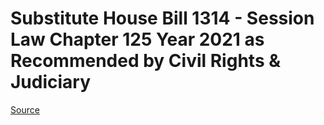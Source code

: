 # Substitute House Bill 1314 - Session Law Chapter 125 Year 2021 as Recommended by Civil Rights & Judiciary

[Source](http://lawfilesext.leg.wa.gov/biennium/2021-22/Pdf/Bills/Session%20Laws/House/1314-S.SL.pdf)